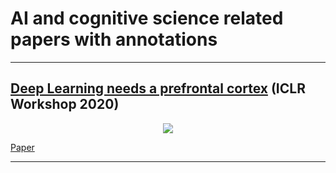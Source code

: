 # AI and cognitive science related papers with annotations

---


## [Deep Learning needs a prefrontal cortex](https://github.com/Machine-Learning-Tokyo/papers-with-annotations/blob/master/ai-and-cognitive-science/DL%20needs%20a%20prefrontal%20cortex.pdf) (ICLR Workshop 2020)

[<p align="center"> <img src="https://github.com/Machine-Learning-Tokyo/papers-with-annotations/blob/master/ai-and-cognitive-science/images/dl_needs_a_pfc_title.png"/> </p>](https://github.com/Machine-Learning-Tokyo/papers-with-annotations/blob/master/ai-and-cognitive-science/DL%20needs%20a%20prefrontal%20cortex.pdf)

[Paper](https://baicsworkshop.github.io/pdf/BAICS_10.pdf)


---

